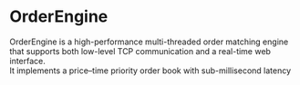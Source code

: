 # OrderEngine

OrderEngine is a high-performance multi-threaded order matching engine that supports both low-level TCP communication and a real-time web interface.  
It implements a price–time priority order book with sub-millisecond latency 
